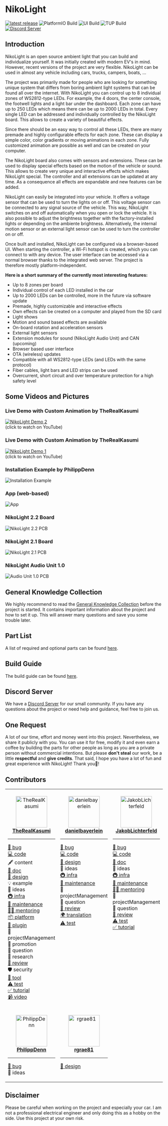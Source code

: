 # NikoLight

[![latest release](https://img.shields.io/github/v/release/TheRealKasumi/NikoLight)](https://github.com/TheRealKasumi/NikoLight/releases/latest)
![PlatformIO Build](https://github.com/TheRealKasumi/NikoLight/actions/workflows/PlatformIO-Build.yml/badge.svg?branch=main)
![UI Build](https://github.com/TheRealKasumi/NikoLight/actions/workflows/ui-build.yml/badge.svg?branch=main)
![TUP Build](https://github.com/TheRealKasumi/NikoLight/actions/workflows/teslight-update-packaging-tool-and-tup-file-build.yml/badge.svg?branch=main)
[![Discord Server](./documentation/media/readme/dicord_icon.png)](https://discord.gg/Zq4sWKZm8n)

## Introduction

NikoLight is an open source ambient light that you can build and individualize yourself.
It was initially created with modern EV's in mind.
However, recent versions of the project are very flexible.
NikoLight can be used in almost any vehicle including cars, trucks, campers, boats, ...

The project was primarily made for people who are looking for something unique system that differs from boring ambient light systems that can be found all over the internet.
With NikoLight you can control up to 8 individual zones of WS2812-type LEDs.
For example, the 4 doors, the center console, the footwell lights and a light bar under the dashboard.
Each zone can have up to 250 LEDs which means there can be up to 2000 LEDs in total.
Every single LED can be addressed and individually controlled by the NikoLight board.
This allows to create a variety of beautiful effects.

Since there should be an easy way to control all these LEDs, there are many premade and highly configurable effects for each zone.
These can display a simple color, color gradients or moving animations in each zone.
Fully customized animation are possible as well and can be created on your computer.

The NikoLight board also comes with sensors and extensions.
These can be used to display special effects based on the motion of the vehicle or sound.
This allows to create very unique and interactive effects which makes NikoLight special.
The controller and all extensions can be updated at any time.
As a consequence all effects are expandable and new features can be added.

NikoLight can easily be integrated into your vehicle.
It offers a voltage sensor that can be used to turn the lights on or off.
This voltage sensor can be connected to any signal source of the vehicle.
This way, NikoLight switches on and off automatically when you open or lock the vehicle.
It is also possible to adjust the brightness together with the factory-installed lights or depending on the ambiente brightness.
Alternatively, the internal motion sensor or an external light sensor can be used to turn the controller on or off.

Once built and installed, NikoLight can be configured via a browser-based UI.
When starting the controller, a Wi-Fi hotspot is created, which you can connect to with any device.
The user interface can be accessed via a normal browser thanks to the integrated web server.
The project is therefore mostly platform-independent.

**Here is a short summary of the currently most interesting features:**

-  Up to 8 zones per board
-  Individual control of each LED installed in the car
-  Up to 2000 LEDs can be controlled, more in the future via software update
-  Premade, highly customizable and interactive effects
-  Own effects can be created on a computer and played from the SD card
-  Light shows
-  Motion and sound based effects are available
-  On-board rotation and acceleration sensors
-  External light sensors
-  Extension modules for sound (NikoLight Audio Unit) and CAN (upcoming)
-  Browser based user interface
-  OTA (wireless) updates
-  Compatible with all WS2812-type LEDs (and LEDs with the same protocol)
-  Fiber cables, light bars and LED strips can be used
-  Overcurrent, short circuit and over temperature protection for a high safety level

## Some Videos and Pictures

### Live Demo with Custom Animation by TheRealKasumi

[![NikoLight Demo 2](https://img.youtube.com/vi/_N5h1IViB-E/0.jpg)](https://www.youtube.com/watch?v=_N5h1IViB-E)
<br/>
(click to watch on YouTube)

### Live Demo with Custom Animation by TheRealKasumi

[![NikoLight Demo 1](https://img.youtube.com/vi/bwzbVkCsNws/0.jpg)](https://www.youtube.com/watch?v=bwzbVkCsNws)
<br/>
(click to watch on YouTube)

### Installation Example by PhilippDenn

![Installation Example](./documentation/media/readme/installation-exampe.jpg)

### App (web-based)

![App](./documentation/media/readme/app.jpg)

### NikoLight 2.2 Board

![NikoLight 2.2 PCB](./documentation/media/readme/NikoLight-pcb-2.2.png)

### NikoLight 2.1 Board

![NikoLight 2.1 PCB](./documentation/media/readme/NikoLight-pcb-2.1.png)

### NikoLight Audio Unit 1.0

![Audio Unit 1.0 PCB](./documentation/media/readme/Audio-Unit-pcb-1.0.png)

## General Knowledge Collection

We highly recommend to read the [General Knowledge Collection](./documentation/knowledge.md) before the project is started.
It contains important information about the project and how to set it up.
This will answer many questions and save you some trouble later.

## Part List

A list of required and optional parts can be found [here](./documentation/part-list.md).

## Build Guide

The build guide can be found [here](./documentation/build.md).

## Discord Server

We have a [Discord Server](https://discord.gg/Zq4sWKZm8n) for our small community.
If you have any questions about the project or need help and guidance, feel free to join us.

## One Request

A lot of our time, effort and money went into this project.
Nevertheless, we share it publicly with you.
You can use it for free, modify it and even earn a coffee by building the parts for other people as long as you are a private person without commercial intentions.
But please **don't steal** our work, be a little **respectful** and **give credits**.
That said, I hope you have a lot of fun and great experience with NikoLight!
Thank you💖!

## Contributors

<table>
	<tbody>
		<tr>
			<td align="center" valign="top" width="200px">
        <br />
				<a href="https://github.com/TheRealKasumi">
					<img src="https://avatars.githubusercontent.com/u/62426919" width="100px;" alt="TheRealKasumi" />
					<br />
					<b>TheRealKasumi</b>
				</a>
				<hr />
				<p style="text-align: left">
					<a href="https://github.com/TheRealKasumi/NikoLight/issues?q=author%3ATheRealKasumi">🐛 bug</a><br />
					<a href="https://github.com/TheRealKasumi/NikoLight/commits?author=TheRealKasumi">💻 code</a><br />
					🖋 content<br />
					<a href="https://github.com/TheRealKasumi/NikoLight/commits?author=TheRealKasumi">📖 doc</a><br />
					<a href="https://github.com/TheRealKasumi/NikoLight/tree/main/ui">🎨 design</a><br />
					💡 example<br />
					🤔 ideas<br />
					<a href="https://github.com/TheRealKasumi/NikoLight/tree/main/.github">🚇 infra</a><br />
					<a href="https://github.com/TheRealKasumi/NikoLight/commits?author=TheRealKasumi">🚧 maintenance</a><br />
					<a href="https://github.com/TheRealKasumi/NikoLight">🧑‍🏫 mentoring</a><br />
					<a href="https://github.com/TheRealKasumi/NikoLight/commits?author=TheRealKasumi">📦 platform</a><br />
					<a href="https://github.com/TheRealKasumi/NikoLight">🔌 plugin</a><br />
					📆 projectManagement<br />
					📣 promotion<br />
					💬 question<br />
					🔬 research<br />
					<a href="https://github.com/TheRealKasumi/NikoLight/pulls?q=is%3Apr+reviewed-by%3ATheRealKasumi">👀 review</a><br />
					🛡️ security<br />
					<a href="https://github.com/TheRealKasumi/NikoLight">🔧 tool</a><br />
					<a href="https://github.com/TheRealKasumi/NikoLight/commits?author=TheRealKasumi">⚠️ test</a><br />
					<a href="https://github.com/TheRealKasumi/NikoLight/blob/main/documentation/build.md">✅ tutorial</a><br />
					<a href="https://www.youtube.com/watch?v=_N5h1IViB-E">📹 video</a><br />
				</p>
			</td>
			<td align="center" valign="top" width="200px">
        <br />
				<a href="https://github.com/danielbayerlein">
					<img src="https://avatars.githubusercontent.com/u/457834" width="100px;" alt="danielbayerlein" />
					<br />
					<b>danielbayerlein</b>
				</a>
				<hr />
				<p style="text-align: left">
					<a href="https://github.com/TheRealKasumi/NikoLight/issues?q=author%3Adanielbayerlein">🐛 bug</a><br />
					<a href="https://github.com/TheRealKasumi/NikoLight/commits?author=danielbayerlein">💻 code</a><br />
					<a href="https://github.com/TheRealKasumi/NikoLight/tree/main/ui">🎨 design</a><br />
					🤔 ideas<br />
					<a href="https://github.com/TheRealKasumi/NikoLight/tree/main/.github">🚇 infra</a><br />
					<a href="https://github.com/TheRealKasumi/NikoLight/commits?author=danielbayerlein">🚧 maintenance</a><br />
					📆 projectManagement<br />
					💬 question<br />
					<a href="https://github.com/TheRealKasumi/NikoLight/pulls?q=is%3Apr+reviewed-by%3Adanielbayerlein">👀 review</a
					><br />
					<a href="https://github.com/TheRealKasumi/NikoLight/tree/main/ui/public/locales">🌍 translation</a><br />
					<a href="https://github.com/TheRealKasumi/NikoLight/commits?author=danielbayerlein">⚠️ test</a><br />
				</p>
			</td>
			<td align="center" valign="top" width="200px">
        <br />
				<a href="https://github.com/JakobLichterfeld">
					<img src="https://avatars.githubusercontent.com/u/16510328" width="100px;" alt="JakobLichterfeld" />
					<br />
					<b>JakobLichterfeld</b>
				</a>
				<hr />
				<p style="text-align: left">
					<a href="https://github.com/TheRealKasumi/NikoLight/issues?q=author%3AJakobLichterfeld">🐛 bug</a><br />
					<a href="https://github.com/TheRealKasumi/NikoLight/commits?author=JakobLichterfeld">💻 code</a><br />
					<a href="https://github.com/TheRealKasumi/NikoLight/commits?author=JakobLichterfeld">📖 doc</a><br />
					🤔 ideas<br />
					<a href="https://github.com/TheRealKasumi/NikoLight/tree/main/.github">🚇 infra</a><br />
					<a href="https://github.com/TheRealKasumi/NikoLight/commits?author=JakobLichterfeld">🚧 maintenance</a><br />
					<a href="https://github.com/TheRealKasumi/NikoLight">🧑‍🏫 mentoring</a><br />
					📆 projectManagement<br />
					💬 question<br />
					<a href="https://github.com/TheRealKasumi/NikoLight/pulls?q=is%3Apr+reviewed-by%3AJakobLichterfeld">👀 review</a><br />
					<a href="https://github.com/TheRealKasumi/NikoLight/commits?author=JakobLichterfeld">⚠️ test</a><br />
					<a href="https://github.com/TheRealKasumi/NikoLight/blob/main/documentation/build.md">✅ tutorial</a><br />
				</p>
			</td>
			<td align="center" valign="top" width="200px">
        <br />
				<a href="https://github.com/heyitsmarlon">
					<img src="https://avatars.githubusercontent.com/u/74954698" width="100px;" alt="heyitsmarlon" />
					<br />
					<b>heyitsmarlon</b>
				</a>
				<hr />
				<p style="text-align: left">
					<a href="https://github.com/TheRealKasumi/NikoLight/commit/0f9c097bd0b3cda26543b43a7343aa3b4d4c56f0">📖 doc</a><br />
				</p>
			</td>
			<td align="center" valign="top" width="200px">
        <br />
				<a href="https://github.com/MathiasSeifert">
					<img src="https://avatars.githubusercontent.com/u/19532855" width="100px;" alt="MathiasSeifert" />
					<br />
					<b>MathiasSeifert</b>
				</a>
				<hr />
				<p style="text-align: left">
					<a href="https://github.com/TheRealKasumi/NikoLight/commits?author=MathiasSeifert">📖 doc</a><br />
				</p>
			</td>
      </tr>
      <tr>
			<td align="center" valign="top" width="200px">
        <br />
				<a href="https://github.com/PhilippDenn">
					<img src="https://avatars.githubusercontent.com/u/114821380" width="100px;" alt="PhilippDenn" />
					<br />
					<b>PhilippDenn</b>
				</a>
				<hr />
				<p style="text-align: left">
					<a href="https://github.com/TheRealKasumi/NikoLight/issues?q=author%3APhilippDenn">🐛 bug</a><br />
					🤔 ideas<br />
				</p>
			</td>
			<td align="center" valign="top" width="200px">
        <br />
				<a href="https://github.com/rgrae81">
					<img src="https://avatars.githubusercontent.com/u/36889990" width="100px;" alt="rgrae81" />
					<br />
					<b>rgrae81</b>
				</a>
				<hr />
				<p style="text-align: left">
					<a href="https://github.com/TheRealKasumi/NikoLight/tree/main/model">🎨 design</a><br />
				</p>
			</td>
      <td align="center" valign="top" width="200px"></td>
      <td align="center" valign="top" width="200px"></td>
      <td align="center" valign="top" width="200px"></td>
		</tr>
	</tbody>
</table>

## Disclaimer

Please be careful when working on the project and especially your car.
I am not a professional electrical engineer and only doing this as a hobby on the side.
Use this project at your own risk.
